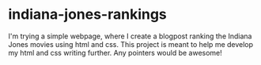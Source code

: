 # indiana-jones-rankings
I'm trying a simple webpage, where I create a blogpost ranking the Indiana Jones movies using html and css.
This project is meant to help me develop my html and css writing further. Any pointers would be awesome!
